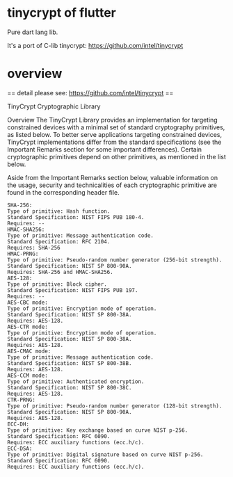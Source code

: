 # tinycrypt of flutter

Pure dart lang lib.

It's a port of C-lib tinycrypt: https://github.com/intel/tinycrypt

# overview

== detail please see: https://github.com/intel/tinycrypt ==

TinyCrypt Cryptographic Library

Overview
The TinyCrypt Library provides an implementation for targeting constrained devices with a minimal set of standard cryptography primitives, as listed below. To better serve applications targeting constrained devices, TinyCrypt implementations differ from the standard specifications (see the Important Remarks section for some important differences). Certain cryptographic primitives depend on other primitives, as mentioned in the list below.

Aside from the Important Remarks section below, valuable information on the usage, security and technicalities of each cryptographic primitive are found in the corresponding header file.

```
SHA-256:
Type of primitive: Hash function.
Standard Specification: NIST FIPS PUB 180-4.
Requires: --
HMAC-SHA256:
Type of primitive: Message authentication code.
Standard Specification: RFC 2104.
Requires: SHA-256
HMAC-PRNG:
Type of primitive: Pseudo-random number generator (256-bit strength).
Standard Specification: NIST SP 800-90A.
Requires: SHA-256 and HMAC-SHA256.
AES-128:
Type of primitive: Block cipher.
Standard Specification: NIST FIPS PUB 197.
Requires: --
AES-CBC mode:
Type of primitive: Encryption mode of operation.
Standard Specification: NIST SP 800-38A.
Requires: AES-128.
AES-CTR mode:
Type of primitive: Encryption mode of operation.
Standard Specification: NIST SP 800-38A.
Requires: AES-128.
AES-CMAC mode:
Type of primitive: Message authentication code.
Standard Specification: NIST SP 800-38B.
Requires: AES-128.
AES-CCM mode:
Type of primitive: Authenticated encryption.
Standard Specification: NIST SP 800-38C.
Requires: AES-128.
CTR-PRNG:
Type of primitive: Pseudo-random number generator (128-bit strength).
Standard Specification: NIST SP 800-90A.
Requires: AES-128.
ECC-DH:
Type of primitive: Key exchange based on curve NIST p-256.
Standard Specification: RFC 6090.
Requires: ECC auxiliary functions (ecc.h/c).
ECC-DSA:
Type of primitive: Digital signature based on curve NIST p-256.
Standard Specification: RFC 6090.
Requires: ECC auxiliary functions (ecc.h/c).
```
